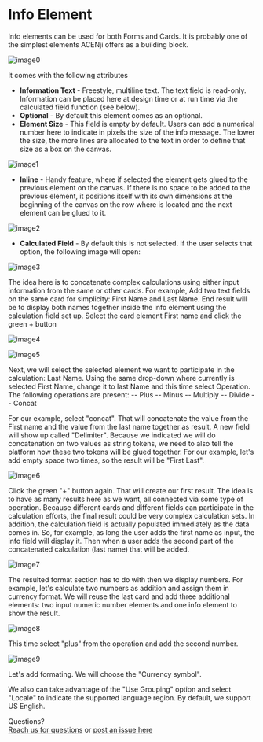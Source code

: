 # Info Element

Info elements can be used for both Forms and Cards. It is probably one of the simplest elements ACENji offers as a building block.

![image0](../../../../images/cards/elements/info-element/info-element.png)

It comes with the following attributes


- **Information Text** - Freestyle, multiline text. The text field is read-only. Information can be placed here at design time or at run time via the calculated field function (see below).
- **Optional** - By default this element comes as an optional.  
- **Element Size** - This field is empty by default. Users can add a numerical number here to indicate in pixels the size of the info message. The lower the size, the more lines are allocated to the text in order to define that size as a box on the canvas.

![image1](../../../../images/cards/elements/info-element/element-size.png)

- **Inline** - Handy feature, where if selected the element gets glued to the previous element on the canvas. If there is no space to be added to the previous element, it positions itself with its own dimensions at the beginning of the canvas on the row where is located and the next element can be glued to it.

![image2](../../../../../images/cards/elements/elements/info-element/info-inline.png)

- **Calculated Field** - By default this is not selected. If the user selects that option, the following image will open:

![image3](../../../../images/cards/elements/info-element/info-calculated-empty.png)

The idea here is to concatenate complex calculations using either input information from the same or other cards. For example, Add two text fields on the same card for simplicity: First Name and Last Name. End result will be to display both names together inside the info element using the calculation field set up.
Select the card element First name and click the green + button

![image4](../../../../images/cards/elements/info-element/first-name.png)

![image5](../../../../images/cards/elements/info-element/first-name2.png)

Next, we will select the selected element we want to participate in the calculation: Last Name. Using the same drop-down where currently is selected First Name, change it to last Name and this time select Operation. The following operations are present:
-- Plus
-- Minus
-- Multiply
-- Divide
-- Concat

For our example, select "concat". That will concatenate the value from the First name and the value from the last name together as result. A new field will show up called "Delimiter". Because we indicated we will do concatenation on two values as string tokens, we need to also tell the platform how these two tokens will be glued together. For our example, let's add empty space two times, so the result will be "First  Last".

![image6](../../../../images/cards/elements/info-element/delimiter.png)

Click the green "+" button again. That will create our first result. The idea is to have as many results here as we want, all connected via some type of operation. Because different cards and different fields can participate in the calculation efforts, the final result could be very complex calculation sets.
In addition, the calculation field is actually populated immediately as the data comes in. So, for example, as long the user adds the first name as input, the info field will display it. Then when a user adds the second part of the concatenated calculation (last name) that will be added.

![image7](../../../../images/cards/elements/info-element/mobile-result1.jpg)

The resulted format section has to do with then we display numbers. For example, let's calculate two numbers as addition and assign them in currency format.
We will reuse the last card and add three additional elements: two input numeric number elements and one info element to show the result.

![image8](../../../../images/cards/elements/info-element/numbers-adds.png)

This time select "plus" from the operation and add the second number.

![image9](../../../../images/cards/elements/info-element/info-adds2.png)

Let's add formating. We will choose the "Currency symbol".

We also can take advantage of the "Use Grouping" option and select "Locale" to indicate the supported language region. By default, we support US English.

Questions? <br>  <a href="https://www.acenji.com/contact" target="_blank" rel="noopener">Reach us for questions</a>   or <a href="https://github.com/acenji/acenji-help/issues" target="_blank" rel="noopener">post an issue here</a>







 


 

